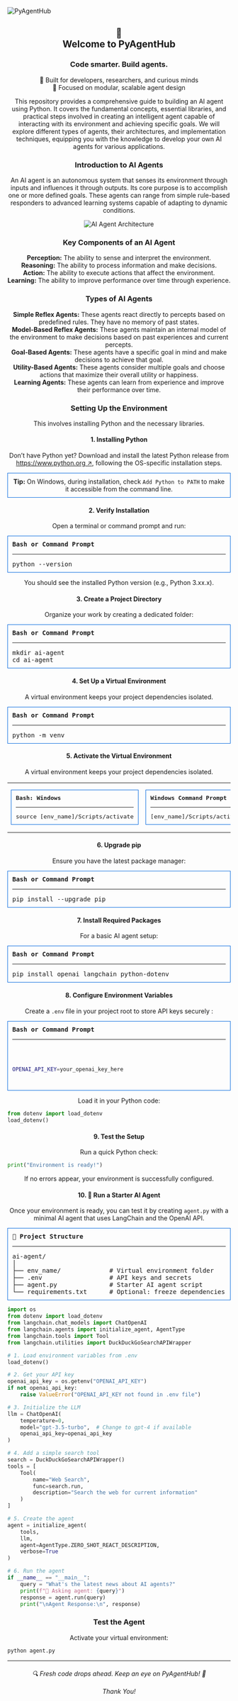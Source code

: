 ![PyAgentHub](./site-images/pyagenthub-banner.png)

<h2 style="text-align:center;">🤖<br>Welcome to PyAgentHub</h2>
<h3 style="text-align:center;">Code smarter. Build agents.</h3>

<p style="text-align:center;">🧠 Built for developers, researchers, and curious minds<br>
🧩 Focused on modular, scalable agent design</p>

<p style="text-align:center;">This repository provides a comprehensive guide to building an AI agent using Python. It covers the fundamental concepts, essential libraries, and practical steps involved in creating an intelligent agent capable of interacting with its environment and achieving specific goals. We will explore different types of agents, their architectures, and implementation techniques, equipping you with the knowledge to develop your own AI agents for various applications.</p>

<h3 style="text-align:center;">Introduction to AI Agents</h3>
<p style="text-align:center;">An AI agent is an autonomous system that senses its environment through inputs and influences it through outputs. Its core purpose is to accomplish one or more defined goals. These agents can range from simple rule-based responders to advanced learning systems capable of adapting to dynamic conditions.</p>
<p style="text-align:center;">
<img src="./site-images/ai-architecture.svg" alt="AI Agent Architecture">
</p>

<h3 style="text-align:center;">Key Components of an AI Agent</h3>
<p style="text-align:center;">
    <strong>Perception:</strong> The ability to sense and interpret the environment.<br>
    <strong>Reasoning:</strong> The ability to process information and make decisions.<br>
    <strong>Action:</strong> The ability to execute actions that affect the environment.<br>
    <strong>Learning:</strong> The ability to improve performance over time through experience.
<p>

<h3 style="text-align:center;">Types of AI Agents</h3>
<p style="text-align:center;">
    <strong>Simple Reflex Agents:</strong> These agents react directly to percepts based on predefined rules. They have no memory of past states.<br>
    <strong>Model-Based Reflex Agents:</strong> These agents maintain an internal model of the environment to make decisions based on past experiences and current percepts.<br>
    <strong>Goal-Based Agents:</strong> These agents have a specific goal in mind and make decisions to achieve that goal.<br>
    <strong>Utility-Based Agents:</strong> These agents consider multiple goals and choose actions that maximize their overall utility or happiness.<br>
    <strong>Learning Agents:</strong> These agents can learn from experience and improve their performance over time.
</p>

<h3 style="text-align:center;">Setting Up the Environment</h3>
<p style="text-align:center;">This involves installing Python and the necessary libraries.</p>

<h4 style="text-align:center;">1. Installing Python</h4>
<p style="text-align:center;">Don’t have Python yet? Download and install the latest Python release from <a href="https://www.python.org" target="_blank">https://www.python.org ↗</a>, following the OS-specific installation steps.</p>
<p style="text-align:center; border: 1px solid #06d; padding: 10px;"><strong>Tip:</strong> On Windows, during installation, check <code>Add Python to PATH</code> to make it accessible from the command line.
</p>

<h4 style="text-align:center;">2. Verify Installation</h4>
<p style="text-align:center;">Open a terminal or command prompt and run:</p>
<pre style="border: 1px solid #06d; padding: 10px;"><strong>Bash or Command Prompt</strong><hr>python --version</pre>

<p style="text-align:center;">You should see the installed Python version (e.g., Python 3.xx.x).
</p>

<h4 style="text-align:center;">3. Create a Project Directory</h4>
<p style="text-align:center;">Organize your work by creating a dedicated folder:</p>
<pre style="border: 1px solid #06d; padding: 10px;"><strong>Bash or Command Prompt</strong><hr>mkdir ai-agent
cd ai-agent
</pre>

<h4 style="text-align:center;">4. Set Up a Virtual Environment</h4>
<p style="text-align:center;">A virtual environment keeps your project dependencies isolated.</p>
<pre style="border: 1px solid #06d; padding: 10px;"><strong>Bash or Command Prompt</strong><hr>python -m venv <your_env_name>
</pre>

<h4 style="text-align:center;">5. Activate the Virtual Environment</h4>
<p style="text-align:center;">A virtual environment keeps your project dependencies isolated.</p>
<table style="width: 100%;">
    <tr>
        <td><pre style="border: 1px solid #06d; padding: 10px;"><strong>Bash: Windows</strong><hr>source [env_name]/Scripts/activate
</pre></td>
        <td><pre style="border: 1px solid #06d; padding: 10px;"><strong>Windows Command Prompt</strong><hr>[env_name]/Scripts/activate
</pre></td>
        <td><pre style="border: 1px solid #06d; padding: 10px;"><strong>Bash: macOS / Linux</strong><hr>source [env_name]/bin/activate
</pre></td>
    </tr>
</table>

<h4 style="text-align:center;">6. Upgrade pip</h4>
<p style="text-align:center;">Ensure you have the latest package manager:</p>
<pre style="border: 1px solid #06d; padding: 10px;"><strong>Bash or Command Prompt</strong><hr>pip install --upgrade pip
</pre>

<h4 style="text-align:center;">7. Install Required Packages</h4>
<p style="text-align:center;">For a basic AI agent setup:</p>
<pre style="border: 1px solid #06d; padding: 10px;"><strong>Bash or Command Prompt</strong><hr>pip install openai langchain python-dotenv
</pre>

<h4 style="text-align:center;">8. Configure Environment Variables</h4>
<p style="text-align:center;">Create a <code>.env</code> file in your project root to store API keys securely
:</p>
<pre style="border: 1px solid #06d; padding: 10px;"><strong>Bash or Command Prompt</strong><hr>

```bash
OPENAI_API_KEY=your_openai_key_here
```
</pre>

<p style="text-align:center;">Load it in your Python code:</p>

```python
from dotenv import load_dotenv
load_dotenv()
```

<h4 style="text-align:center;">9. Test the Setup</h4>
<p style="text-align:center;">Run a quick Python check:</p>

```python
print("Environment is ready!")
```
<p style="text-align:center;">If no errors appear, your environment is successfully configured.</p>

<h4 style="text-align:center;">10. 🚀 Run a Starter AI Agent</h4>
<p style="text-align:center;">Once your environment is ready, you can test it by creating <code>agent.py</code> with a minimal AI agent that uses LangChain and the OpenAI API.</p>

<pre style="border: 1px solid #06d; padding: 10px;"><strong>📂 Project Structure</strong><hr>ai-agent/
│
├── env_name/             # Virtual environment folder
├── .env                  # API keys and secrets
├── agent.py              # Starter AI agent script
└── requirements.txt      # Optional: freeze dependencies
</pre>

```python
import os
from dotenv import load_dotenv
from langchain.chat_models import ChatOpenAI
from langchain.agents import initialize_agent, AgentType
from langchain.tools import Tool
from langchain.utilities import DuckDuckGoSearchAPIWrapper

# 1. Load environment variables from .env
load_dotenv()

# 2. Get your API key
openai_api_key = os.getenv("OPENAI_API_KEY")
if not openai_api_key:
    raise ValueError("OPENAI_API_KEY not found in .env file")

# 3. Initialize the LLM
llm = ChatOpenAI(
    temperature=0,
    model="gpt-3.5-turbo",  # Change to gpt-4 if available
    openai_api_key=openai_api_key
)

# 4. Add a simple search tool
search = DuckDuckGoSearchAPIWrapper()
tools = [
    Tool(
        name="Web Search",
        func=search.run,
        description="Search the web for current information"
    )
]

# 5. Create the agent
agent = initialize_agent(
    tools,
    llm,
    agent=AgentType.ZERO_SHOT_REACT_DESCRIPTION,
    verbose=True
)

# 6. Run the agent
if __name__ == "__main__":
    query = "What's the latest news about AI agents?"
    print(f"🤖 Asking agent: {query}")
    response = agent.run(query)
    print("\nAgent Response:\n", response)
```
<h3 style="text-align:center;">Test the Agent</h3>
<p style="text-align:center;">Activate your virtual environment:</p>

```python
python agent.py
```

<hr>
<h6 style="text-align:center;">🔍 Fresh code drops ahead. Keep an eye on PyAgentHub! 🚀<br><br>Thank You!</h6>